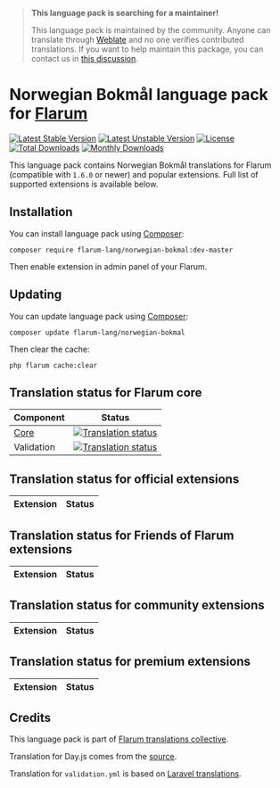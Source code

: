 > **This language pack is searching for a maintainer!**
>
> This language pack is maintained by the community. Anyone can translate through [Weblate](https://weblate.rob006.net/languages/nb/flarum/) and no one verifies contributed translations. If you want to help maintain this package, you can contact us in [this discussion](https://discuss.flarum.org/d/27519-the-flarum-language-project).


# Norwegian Bokmål language pack for [Flarum](https://flarum.org/)

[![Latest Stable Version](https://img.shields.io/packagist/v/flarum-lang/norwegian-bokmal?color=success&label=stable)](https://packagist.org/packages/flarum-lang/norwegian-bokmal) 
[![Latest Unstable Version](https://img.shields.io/packagist/v/flarum-lang/norwegian-bokmal?include_prereleases&label=unstable)](https://packagist.org/packages/flarum-lang/norwegian-bokmal) 
[![License](https://img.shields.io/packagist/l/flarum-lang/norwegian-bokmal)](https://packagist.org/packages/flarum-lang/norwegian-bokmal) 
[![Total Downloads](https://img.shields.io/packagist/dt/flarum-lang/norwegian-bokmal)](https://packagist.org/packages/flarum-lang/norwegian-bokmal/stats) 
[![Monthly Downloads](https://img.shields.io/packagist/dm/flarum-lang/norwegian-bokmal)](https://packagist.org/packages/flarum-lang/norwegian-bokmal/stats) 

This language pack contains Norwegian Bokmål translations for Flarum (compatible with `1.6.0` or newer) and popular extensions. Full list of supported extensions is available below.


## Installation

You can install language pack using [Composer](https://getcomposer.org/):

```console
composer require flarum-lang/norwegian-bokmal:dev-master
```

Then enable extension in admin panel of your Flarum.


## Updating

You can update language pack using [Composer](https://getcomposer.org/):

```console
composer update flarum-lang/norwegian-bokmal
```

Then clear the cache:

```console
php flarum cache:clear
```


## Translation status for Flarum core

| Component | Status |
| --- | --- |
| [Core](https://github.com/flarum/flarum-core) | [![Translation status](https://weblate.rob006.net/widgets/flarum/nb/core/svg-badge.svg)](https://weblate.rob006.net/projects/flarum/core/nb/) |
| Validation | [![Translation status](https://weblate.rob006.net/widgets/flarum/nb/validation/svg-badge.svg)](https://weblate.rob006.net/projects/flarum/validation/nb/) |


## Translation status for official extensions

<!-- flarum-extensions-list-start -->

| Extension | Status |
| --- | --- |

<!-- flarum-extensions-list-stop -->


## Translation status for Friends of Flarum extensions

<!-- fof-extensions-list-start -->

| Extension | Status |
| --- | --- |

<!-- fof-extensions-list-stop -->


## Translation status for community extensions

<!-- various-extensions-list-start -->

| Extension | Status |
| --- | --- |

<!-- various-extensions-list-stop -->


## Translation status for premium extensions

<!-- premium-extensions-list-start -->

| Extension | Status |
| --- | --- |

<!-- premium-extensions-list-stop -->


## Credits

This language pack is part of [Flarum translations collective](https://github.com/rob006-software/flarum-translations).

Translation for Day.js comes from the [source](https://github.com/iamkun/dayjs/blob/v1.10.4/src/locale/nb.js).

Translation for `validation.yml` is based on [Laravel translations](https://github.com/Laravel-Lang/lang/blob/8.1.3/src/nb/validation.php).
